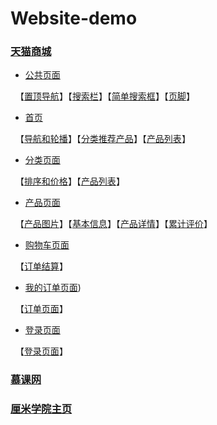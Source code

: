 # Website-demo

### [天猫商城]() 

- [公共页面](https://wenhuiyang-luck.github.io/Website-demo/天猫/1-公共页面/1-公共页面.html)

   【[置顶导航](https://wenhuiyang-luck.github.io/Website-demo/天猫/1-公共页面/1-公共页面_置顶导航.html)】【[搜索栏](https://wenhuiyang-luck.github.io/Website-demo/天猫/1-公共页面/1-公共页面_搜索框.html)】【[简单搜索框](https://wenhuiyang-luck.github.io/Website-demo/天猫/1-公共页面/1-公共页面_简单搜索栏.html)】【[页脚](https://wenhuiyang-luck.github.io/Website-demo/天猫/1-公共页面/1-公共页面_页脚.html)】

- [首页](https://wenhuiyang-luck.github.io/Website-demo/天猫/2-首页/2-首页.html)

   【[导航和轮播](https://wenhuiyang-luck.github.io/Website-demo/天猫/2-首页/2-首页_导航和轮播.html)】【[分类推荐产品](https://wenhuiyang-luck.github.io/Website-demo/天猫/2-首页/2-首页_分类和推荐产品.html)】【[产品列表](https://wenhuiyang-luck.github.io/Website-demo/天猫/2-首页/2-首页_产品列表.html)】
   
- [分类页面](https://wenhuiyang-luck.github.io/Website-demo/天猫/3-分类页面/3-分类页面.html)
   
   【[排序和价格](https://wenhuiyang-luck.github.io/Website-demo/天猫/3-分类页面/3-分类页面_排序和价格.html)】【[产品列表](https://wenhuiyang-luck.github.io/Website-demo/天猫/3-分类页面/3-分类页面_产品列表.html)】
   
- [产品页面](https://wenhuiyang-luck.github.io/Website-demo/天猫/4-产品页面/4-产品页面.html)

   【[产品图片](https://wenhuiyang-luck.github.io/Website-demo/天猫/4-产品页面/4-产品页面_产品图片.html)】【[基本信息](https://wenhuiyang-luck.github.io/Website-demo/天猫/4-产品页面/4-产品页面_基本信息.html)】【[产品详情](https://wenhuiyang-luck.github.io/Website-demo/天猫/4-产品页面/4-产品页面_产品详情.html)】【[累计评价](https://wenhuiyang-luck.github.io/Website-demo/天猫/4-产品页面/4-产品页面_累计评价.html)】
   
- [购物车页面]()

   【[订单结算](https://wenhuiyang-luck.github.io/Website-demo/天猫/5-购物车页面/5-购物车页面_结算按钮.html)】
   
- [我的订单页面](https://wenhuiyang-luck.github.io/Website-demo/天猫/我的订单页面/订单页面.html))

   【[订单页面](https://wenhuiyang-luck.github.io/Website-demo/天猫/我的订单页面/订单页面.html)】
   
- [登录页面](https://wenhuiyang-luck.github.io/Website-demo/天猫/注册登录页面/login.html)

   【[登录页面](https://wenhuiyang-luck.github.io/Website-demo/天猫/注册登录页面/login.html)】
   

### [慕课网](https://wenhuiyang-luck.github.io/Website-demo/慕课网/index.html)

### [厘米学院主页](https://wenhuiyang-luck.github.io/Website-demo/厘米学院主页/index.html)
